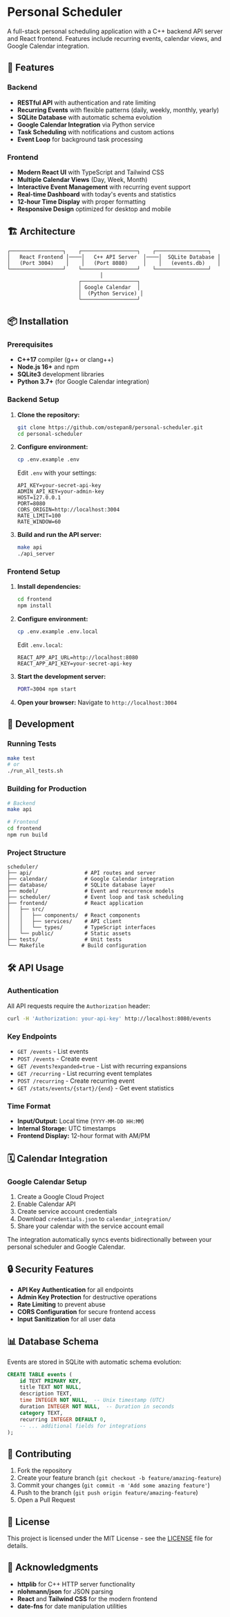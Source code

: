 # Personal Scheduler

A full-stack personal scheduling application with a C++ backend API server and React frontend. Features include recurring events, calendar views, and Google Calendar integration.

## 🚀 Features

### Backend
- **RESTful API** with authentication and rate limiting
- **Recurring Events** with flexible patterns (daily, weekly, monthly, yearly)
- **SQLite Database** with automatic schema evolution
- **Google Calendar Integration** via Python service
- **Task Scheduling** with notifications and custom actions
- **Event Loop** for background task processing

### Frontend
- **Modern React UI** with TypeScript and Tailwind CSS
- **Multiple Calendar Views** (Day, Week, Month)
- **Interactive Event Management** with recurring event support
- **Real-time Dashboard** with today's events and statistics
- **12-hour Time Display** with proper formatting
- **Responsive Design** optimized for desktop and mobile

## 🏗️ Architecture

```
┌─────────────────┐    ┌──────────────────┐    ┌─────────────────┐
│   React Frontend │────│   C++ API Server  │────│  SQLite Database │
│   (Port 3004)    │    │   (Port 8080)     │    │   (events.db)    │
└─────────────────┘    └──────────────────┘    └─────────────────┘
                              │
                       ┌──────────────────┐
                       │ Google Calendar  │
                       │  (Python Service) │
                       └──────────────────┘
```

## 📦 Installation

### Prerequisites
- **C++17** compiler (g++ or clang++)
- **Node.js 16+** and npm
- **SQLite3** development libraries
- **Python 3.7+** (for Google Calendar integration)

### Backend Setup

1. **Clone the repository:**
   ```bash
   git clone https://github.com/ostepan8/personal-scheduler.git
   cd personal-scheduler
   ```

2. **Configure environment:**
   ```bash
   cp .env.example .env
   ```
   
   Edit `.env` with your settings:
   ```env
   API_KEY=your-secret-api-key
   ADMIN_API_KEY=your-admin-key
   HOST=127.0.0.1
   PORT=8080
   CORS_ORIGIN=http://localhost:3004
   RATE_LIMIT=100
   RATE_WINDOW=60
   ```

3. **Build and run the API server:**
   ```bash
   make api
   ./api_server
   ```

### Frontend Setup

1. **Install dependencies:**
   ```bash
   cd frontend
   npm install
   ```

2. **Configure environment:**
   ```bash
   cp .env.example .env.local
   ```
   
   Edit `.env.local`:
   ```env
   REACT_APP_API_URL=http://localhost:8080
   REACT_APP_API_KEY=your-secret-api-key
   ```

3. **Start the development server:**
   ```bash
   PORT=3004 npm start
   ```

4. **Open your browser:**
   Navigate to `http://localhost:3004`

## 🔧 Development

### Running Tests
```bash
make test
# or
./run_all_tests.sh
```

### Building for Production
```bash
# Backend
make api

# Frontend
cd frontend
npm run build
```

### Project Structure
```
scheduler/
├── api/                 # API routes and server
├── calendar/            # Google Calendar integration
├── database/            # SQLite database layer
├── model/               # Event and recurrence models
├── scheduler/           # Event loop and task scheduling
├── frontend/            # React application
│   ├── src/
│   │   ├── components/  # React components
│   │   ├── services/    # API client
│   │   └── types/       # TypeScript interfaces
│   └── public/          # Static assets
├── tests/               # Unit tests
└── Makefile            # Build configuration
```

## 🛠️ API Usage

### Authentication
All API requests require the `Authorization` header:
```bash
curl -H 'Authorization: your-api-key' http://localhost:8080/events
```

### Key Endpoints
- `GET /events` - List events
- `POST /events` - Create event
- `GET /events?expanded=true` - List with recurring expansions
- `GET /recurring` - List recurring event templates
- `POST /recurring` - Create recurring event
- `GET /stats/events/{start}/{end}` - Get event statistics

### Time Format
- **Input/Output:** Local time (`YYYY-MM-DD HH:MM`)
- **Internal Storage:** UTC timestamps
- **Frontend Display:** 12-hour format with AM/PM

## 🗓️ Calendar Integration

### Google Calendar Setup
1. Create a Google Cloud Project
2. Enable Calendar API
3. Create service account credentials
4. Download `credentials.json` to `calendar_integration/`
5. Share your calendar with the service account email

The integration automatically syncs events bidirectionally between your personal scheduler and Google Calendar.

## 🔒 Security Features

- **API Key Authentication** for all endpoints
- **Admin Key Protection** for destructive operations
- **Rate Limiting** to prevent abuse
- **CORS Configuration** for secure frontend access
- **Input Sanitization** for all user data

## 📊 Database Schema

Events are stored in SQLite with automatic schema evolution:

```sql
CREATE TABLE events (
    id TEXT PRIMARY KEY,
    title TEXT NOT NULL,
    description TEXT,
    time INTEGER NOT NULL,  -- Unix timestamp (UTC)
    duration INTEGER NOT NULL,  -- Duration in seconds
    category TEXT,
    recurring INTEGER DEFAULT 0,
    -- ... additional fields for integrations
);
```

## 🤝 Contributing

1. Fork the repository
2. Create your feature branch (`git checkout -b feature/amazing-feature`)
3. Commit your changes (`git commit -m 'Add some amazing feature'`)
4. Push to the branch (`git push origin feature/amazing-feature`)
5. Open a Pull Request

## 📄 License

This project is licensed under the MIT License - see the [LICENSE](LICENSE) file for details.

## 🙏 Acknowledgments

- **httplib** for C++ HTTP server functionality
- **nlohmann/json** for JSON parsing
- **React** and **Tailwind CSS** for the modern frontend
- **date-fns** for date manipulation utilities